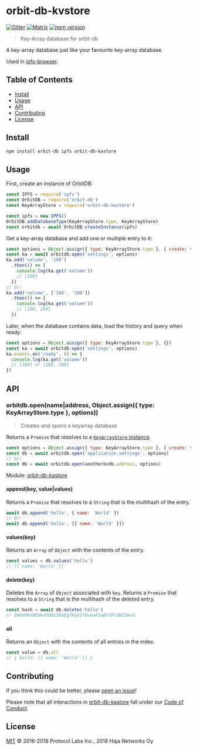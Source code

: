 # orbit-db-kvstore

[![Gitter](https://img.shields.io/gitter/room/nwjs/nw.js.svg)](https://gitter.im/orbitdb/Lobby) [![Matrix](https://img.shields.io/badge/matrix-%23orbitdb%3Apermaweb.io-blue.svg)](https://riot.permaweb.io/#/room/#orbitdb:permaweb.io) [![npm version](https://badge.fury.io/js/orbit-db-kastore.svg)](https://badge.fury.io/js/orbit-db-kastore)

> Key-Array database for orbit-db

A key-array database just like your favourite key-array database.

Used in [ipfs-browser](https://github.com/ThalusA/ipfs-browser).

## Table of Contents

- [Install](#install)
- [Usage](#usage)
- [API](#api)
- [Contributing](#contributing)
- [License](#license)

## Install

```bash
npm install orbit-db ipfs orbit-db-kastore
```

## Usage

First, create an instance of OrbitDB:

```javascript
const IPFS = require('ipfs')
const OrbitDB = require('orbit-db')
const KeyArrayStore = require('orbit-db-kastore')

const ipfs = new IPFS()
OrbitDB.addDatabaseType(KeyArrayStore.type, KeyArrayStore)
const orbitdb = await OrbitDB.createInstance(ipfs)
```

Get a key-array database and add one or multiple entry to it:

```javascript
const options = Object.assign({ type: KeyArrayStore.type }, { create: true })
const ka = await orbitdb.open('settings', options)
ka.add('volume', '100')
  .then(() => {
    console.log(ka.get('volume'))
    // [100]
  })
// Or:
ka.add('volume', ['100', '200'])
  .then(() => {
    console.log(ka.get('volume'))
    // [100, 200]
  })
```

Later, when the database contains data, load the history and query when ready:

```javascript
const options = Object.assign({ type: KeyArrayStore.type }, {})
const ka = await orbitdb.open('settings', options)
ka.events.on('ready', () => {
  console.log(ka.get('volume'))
  // [100] or [100, 200]
})
```

## API

### orbitdb.open(name|address, Object.assign({ type: KeyArrayStore.type }, options))

> Creates and opens a keyarray database

Returns a `Promise` that resolves to a [`KeyArrayStore` instance](https://github.com/ThalusA/orbit-db-kastore).

```javascript
const options = Object.assign({ type: KeyArrayStore.type }, { create: true })
const db = await orbitdb.open('application.settings', options)
// Or:
const db = await orbitdb.open(anotherkvdb.address, options)
```

Module: [orbit-db-kastore](https://github.com/ThalusA/orbit-db-kastore)

#### append(key, value|values)

Returns a `Promise` that resolves to a `String` that is the multihash of the entry.

  ```javascript
  await db.append('hello', { name: 'World' })
  // Or:
  await db.append('hello', [{ name: 'World' }])
  ```

#### values(key)

Returns an `Array` of `Object` with the contents of the entry.

  ```javascript
  const values = db.values('hello')
  // [{ name: 'World' }]
  ```

#### delete(key)

Deletes the `Array` of `Object` associated with `key`. Returns a `Promise` that resolves to a `String` that is the multihash of the deleted entry.

  ```javascript
  const hash = await db.delete('hello')
  // QmbYHhnXEdmdfUDzZKeEg7HyG2f8veaF2wBrYFcSHJ3mvd
  ```

#### all

Returns an `Object` with the contents of all entries in the index.

  ```javascript
  const value = db.all
  // { hello: [{ name: 'World' }] }
  ```

## Contributing

If you think this could be better, please [open an issue](https://github.com/ThalusA/orbit-db-kastore/issues/new)!

Please note that all interactions in [orbit-db-kastore](https://github.com/ThalusA/orbit-db-kastore) fall under our [Code of Conduct](CODE_OF_CONDUCT.md).

## License

[MIT](LICENSE) ©️ 2016-2018 Protocol Labs Inc., 2018 Haja Networks Oy
